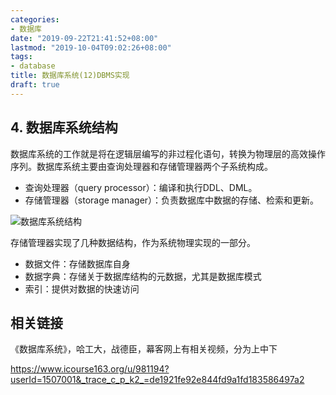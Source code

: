 ```yaml
---
categories:
- 数据库
date: "2019-09-22T21:41:52+08:00"
lastmod: "2019-10-04T09:02:26+08:00"
tags:
- database
title: 数据库系统(12)DBMS实现
draft: true
---
```


## 4. 数据库系统结构 ##

数据库系统的工作就是将在逻辑层编写的非过程化语句，转换为物理层的高效操作序列。数据库系统主要由查询处理器和存储管理器两个子系统构成。

* 查询处理器（query processor）：编译和执行DDL、DML。
* 存储管理器（storage manager）：负责数据库中数据的存储、检索和更新。

![数据库系统结构](http://sweeat.me/数据库系统结构.JPG)

存储管理器实现了几种数据结构，作为系统物理实现的一部分。

* 数据文件：存储数据库自身
* 数据字典：存储关于数据库结构的元数据，尤其是数据库模式
* 索引：提供对数据的快速访问


## 相关链接 ##

《数据库系统》，哈工大，战德臣，幕客网上有相关视频，分为上中下

https://www.icourse163.org/u/981194?userId=1507001&_trace_c_p_k2_=de1921fe92e844fd9a1fd183586497a2